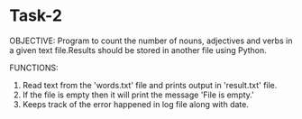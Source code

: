# Task-2
OBJECTIVE:
Program to count the number of nouns, adjectives and verbs in a given text file.Results should be stored in another file using Python.

FUNCTIONS:
1. Read text from the 'words.txt' file and prints output in 'result.txt' file.
2. If the file is empty then it will print the message 'File is empty.'
3. Keeps track of the error happened in log file along with date.
